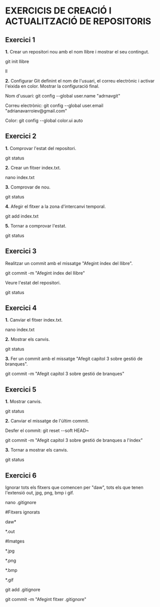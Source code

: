 **EXERCICIS DE CREACIÓ I ACTUALITZACIÓ DE REPOSITORIS**
=

**Exercici 1**
-

**1.** Crear un repositori nou amb el nom llibre i mostrar el seu contingut.

git init llibre

ll


**2.** Configurar Git definint el nom de l'usuari, el correu electrònic i activar l'eixida en color. Mostrar la configuració final.

Nom d'usuari: git config --global user.name "adrnavgit"

Correu electrònic: git config --global user.email "adrianavarroiev\@gmail.com"

Color: git config --global color.ui auto


**Exercici 2**
-

**1.** Comprovar l'estat del repositori.

git status

**2.** Crear un fitxer index.txt.

nano index.txt

**3.** Comprovar de nou.

git status

**4.** Afegir el fitxer a la zona d'intercanvi temporal.

git add index.txt

**5.** Tornar a comprovar l'estat.

git status


**Exercici 3**
-

Realitzar un commit amb el missatge "Afegint índex del llibre".

git commit -m "Afegint índex del llibre"

Veure l'estat del repositori.

git status


**Exercici 4**
-

**1.** Canviar el fitxer index.txt.

nano index.txt

**2.** Mostrar els canvis.

git status

**3.** Fer un commit amb el missatge "Afegit capítol 3 sobre gestió de branques".

git commit -m "Afegit capítol 3 sobre gestió de branques"


**Exercici 5**
-

**1.** Mostrar canvis.

git status

**2.** Canviar el missatge de l'últim commit.

Desfer el commit: git reset --soft HEAD~

git commit -m "Afegit capítol 3 sobre gestió de branques a l'índex"

**3.** Tornar a mostrar els canvis.

git status


**Exercici 6**
-

Ignorar tots els fitxers que comencen per "daw", tots els que tenen l'extensió out, jpg, png, bmp i gif.

nano .gitignore

#Fitxers ignorats

daw*

*.out

#Imatges

*.jpg

*.png

*.bmp

*.gif

git add .gitignore

git commit -m "Afegint fitxer .gitignore"
